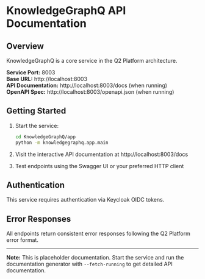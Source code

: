 # KnowledgeGraphQ API Documentation

## Overview

KnowledgeGraphQ is a core service in the Q2 Platform architecture.

**Service Port:** 8003  
**Base URL:** http://localhost:8003  
**API Documentation:** http://localhost:8003/docs (when running)  
**OpenAPI Spec:** http://localhost:8003/openapi.json (when running)

## Getting Started

1. Start the service:
   ```bash
   cd KnowledgeGraphQ/app
   python -m knowledgegraphq.app.main
   ```

2. Visit the interactive API documentation at http://localhost:8003/docs

3. Test endpoints using the Swagger UI or your preferred HTTP client

## Authentication

This service requires authentication via Keycloak OIDC tokens.

## Error Responses

All endpoints return consistent error responses following the Q2 Platform error format.

---

**Note:** This is placeholder documentation. Start the service and run the documentation generator with `--fetch-running` to get detailed API documentation.
